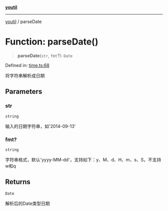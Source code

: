 [**youtil**](../README.md)

***

[youtil](../globals.md) / parseDate

# Function: parseDate()

> **parseDate**(`str`, `fmt`?): `Date`

Defined in: [time.ts:68](https://github.com/sxei/youtil/blob/4936310865aaa40dd41c31152e8edb0efd2f9277/src/time.ts#L68)

将字符串解析成日期

## Parameters

### str

`string`

输入的日期字符串，如'2014-09-13'

### fmt?

`string`

字符串格式，默认'yyyy-MM-dd'，支持如下：y、M、d、H、m、s、S，不支持w和q

## Returns

`Date`

解析后的Date类型日期
